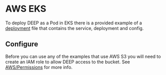 # AWS EKS

To deploy DEEP as a Pod in EKS there is a provided example of
a [deployment](../../../examples/kubernetes/aws-eks-deployment) file that contains the service, deployment and config.

## Configure

Before you can use any of the examples that use AWS S3 you will need to create an IAM role to allow DEEP access to the
bucket. See [AWS/Permissions](./aws/permissions.md) for more info.
